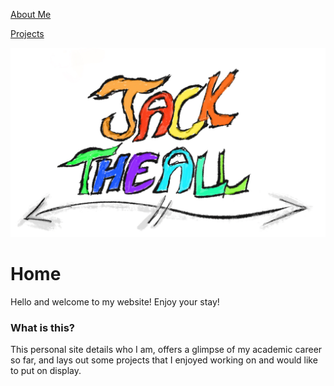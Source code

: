 [About Me](./aboutme.md)

[Projects](./projects.md)

![name_logo](./assets/images/name-logo.png)

# Home

Hello and welcome to my website! Enjoy your stay!

### What is this?

This personal site details who I am, offers a glimpse of my academic career so far, and lays out some projects that I enjoyed working
on and would like to put on display.